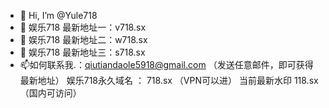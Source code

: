 - 👋 Hi, I’m @Yule718
- 👀 娱乐718 最新地址一：v718.sx
- 🌱 娱乐718 最新地址二：w718.sx
- 💞️ 娱乐718 最新地址三：s718.sx
- 📫如何联系我.：qiutiandaole5918@gmail.com  （发送任意邮件，即可获得最新地址）
娱乐718永久域名 ： 718.sx （VPN可以进）  当前最新水印 118.sx  （国内可访问）

<!---
Yule718/Yule718 is a ✨ special ✨ repository because its `README.md` (this file) appears on your GitHub profile.
You can click the Preview link to take a look at your changes.
--->
